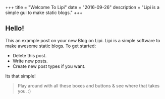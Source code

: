 +++
title = "Welcome To Lipi"
date = "2016-09-26"
description = "Lipi is a simple gui to make static blogs."
+++
 
Hello!
------

This an example post on your new Blog on Lipi.
Lipi is a simple software to make awesome static blogs.
To get started:

-   Delete this post.
-   Write new posts. 
-   Create new post types if you want.

Its that simple!

> Play around with all these boxes and buttons & see where that takes you.
> :)

